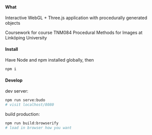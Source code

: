 #### What
Interactive WebGL + Three.js application with procedurally generated objects  

Coursework for course TNM084 Procedural Methods for Images at Linköping University

#### Install
Have Node and npm installed globally, then
```bash
npm i
```

#### Develop
dev server:
```bash
npm run serve:budo 
# visit localhost/8080
```

build production:
```bash
npm run build:browserify
# load in browser how you want
```

